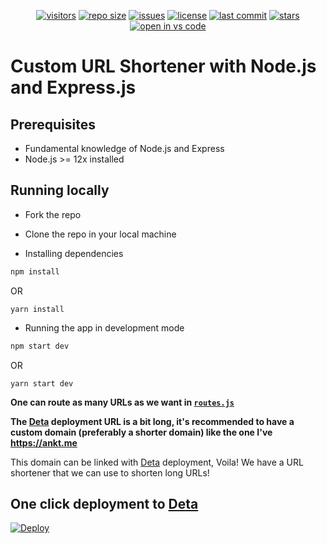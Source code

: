 <p align="center">
<a href="https://github.com/ankityadavhere/url-shortener"><img alt="visitors" src="https://visitor-badge.laobi.icu/badge?page_id=ankityadavhere.url-shortener"></a>
<a href="https://github.com/ankityadavhere/url-shortener"><img alt="repo size" src="https://img.shields.io/github/repo-size/ankityadavhere/url-shortener"></a>
<a href="https://github.com/ankityadavhere/url-shortener/issues"><img alt="issues" src="https://img.shields.io/github/issues/ankityadavhere/url-shortener"></a>
<a href="https://github.com/ankityadavhere/url-shortener/blob/master/LICENSE"><img alt="license"
src="https://img.shields.io/github/license/ankityadavhere/url-shortener"></a>
<a href="https://github.com/ankityadavhere/url-shortener/commits/master"><img alt="last commit"
src="https://img.shields.io/github/last-commit/ankityadavhere/url-shortener"></a>
<a href="https://github.com/ankityadavhere/url-shortener/stargazers"><img alt="stars" src="https://img.shields.io/github/stars/ankityadavhere/url-shortener?style=social"></a>
<a href="https://open.vscode.dev/ankityadavhere/url-shortener"><img alt="open in vs code" src="https://open.vscode.dev/badges/open-in-vscode.svg"></a>
</p>

# Custom URL Shortener with Node.js and Express.js

## Prerequisites

- Fundamental knowledge of Node.js and Express
- Node.js >= 12x installed

## Running locally

- Fork the repo

- Clone the repo in your local machine

- Installing dependencies

```bash
npm install
```

OR

```
yarn install
```

- Running the app in development mode

```bash
npm start dev
```

OR

```
yarn start dev
```

**One can route as many URLs as we want in [`routes.js`](https://github.com/ankityadavhere/url-shortener/blob/main/routes/routes.js)**

**The [Deta](https://www.deta.sh/) deployment URL is a bit long, it's recommended to have a custom domain (preferably a shorter domain) like the one I've https://ankt.me**

This domain can be linked with [Deta](https://www.deta.sh/) deployment, Voila! We have a URL shortener that we can use to shorten long URLs!

## One click deployment to [Deta](https://www.deta.sh/)

[![Deploy](https://button.deta.dev/1/svg)](https://go.deta.dev/deploy)
